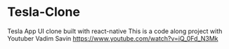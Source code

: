 # Tesla-Clone
Tesla App UI clone built with react-native
This is a code along project with Youtuber Vadim Savin https://www.youtube.com/watch?v=iQ_0Fd_N3Mk
